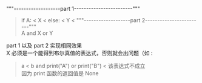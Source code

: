 """-------------------part 1------------------------"""
> if A:  <
>   X  <
> else:  <
>   Y  <
"""-------------------part 2------------------------"""  
> A and X or Y 
 
part 1 以及 part 2 实现相同效果  
X 必须是一个能得到布尔真值的表达式，否则就会出问题（如 :  
> a < b and print("A") or print("B")  <
该表达式不成立  
因为 print 函数的返回值是 None   
